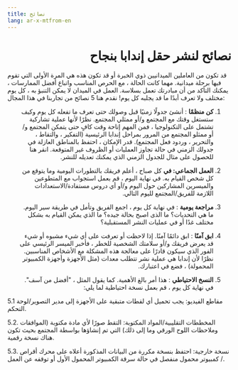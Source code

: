 ```yaml
---
title: نصائح
lang: ar-x-mtfrom-en
---
```

<h1 style=";text-align:right;direction:rtl"> نصائح لنشر حقل إندابا بنجاح </h1> 

<Leader> 

 قد تكون من العاملين الميدانيين ذوي الخبرة أو قد تكون هذه هي المرة الأولى التي تقوم فيها برحلة ميدانية. مهما كانت الحالة ، مع الحرص المناسب واتباع أفضل الممارسات ، يمكنك التأكد من أن مبادرتك تعمل بسلاسة. العمل في الميدان لا يمكن التنبؤ به ، كل يوم مختلف ولا تعرف أبدًا ما قد يجلبه كل يوم! نقدم هنا 5 نصائح من تجاربنا في هذا المجال:  

</Leader> 

<ol style=";text-align:right;direction:rtl"><li style=";text-align:right;direction:rtl"> <strong>كن منظمًا</strong> : أنشئ جدولًا زمنيًا قبل وصولك حتى تعرف ما تفعله كل يوم وكيف ستستغل وقتك مع المجتمع و/أو ممثلي المجتمع. نظرًا لأنها عملية تشاركية تشتمل على التكنولوجيا ، فمن المهم إتاحة وقت كافٍ حتى يتمكن المجتمع و/أو ممثلو المجتمع من المرور بمراحل إندابا الرئيسية (التفكير ، والتقاط ، والتحرير ، وردود فعل المجتمع). قدر الإمكان ، احتفظ بالمناطق العازلة في جدولك الزمني في حالة تجاوز العمليات أو الظروف غير المتوقعة. انقر هنا للحصول على مثال للجدول الزمني الذي يمكنك تعديله للنشر. </li></ol> 

<ol start="2" style=";text-align:right;direction:rtl"><li style=";text-align:right;direction:rtl"> <strong>العمل الجماعي: في</strong> كل صباح ، أعلم فريقك بالتطورات اليومية وما يتوقع من كل شخص القيام به. في نهاية اليوم ، قم بعمل استجواب مع المتطوعين والميسرين المشاركين حول اليوم و/أو أي دروس مستفادة/الاستعدادات اللازمة للفريق/المجتمع لليوم التالي. </li></ol> 

<ol start="3" style=";text-align:right;direction:rtl"><li style=";text-align:right;direction:rtl"> <strong>مراجعة يومية</strong> : في نهاية كل يوم ، اجمع الفريق وتأمل في طريقة سير اليوم. ما هي التحديات؟ ما الذى اصبح بحالة جيده؟ ما الذي يمكن القيام به بشكل مختلف غدًا أو في عمليات النشر المستقبلية؟ </li></ol> 

<ol start="4" style=";text-align:right;direction:rtl"><li style=";text-align:right;direction:rtl"> <strong>ابق آمنًا</strong> : ابق دائمًا آمنًا. إذا لاحظت أو تعرفت على أي شيء مشبوه أو شيء قد يعرض فريقك و/أو سلامتك الشخصية للخطر ، فأخبر الميسر الرئيسي على الفور الذي سيكون قادرًا على معالجة هذه المشكلة مع الأشخاص المناسبين. نظرًا لأن إندابا هي عملية نشر تتطلب معدات (مثل الأجهزة وأجهزة الكمبيوتر المحمولة) ، فضع في اعتبارك. </li></ol> 

<ol start="5" style=";text-align:right;direction:rtl"><li style=";text-align:right;direction:rtl"> <strong>النسخ الاحتياطي</strong> : هذا أمر بالغ الأهمية. كما يقول المثل ، &quot;أفضل من آسف&quot;. في نهاية كل يوم ، قم بعمل نسخة احتياطية لما يلي: </li></ol> 

 5.1 مقاطع الفيديو: يجب تحميل أي لقطات متبقية على الأجهزة إلى مدير التصوير/لوحة التحكم.  

 5.2. المخططات التقليبية/المواد المكتوبة: التقط صورًا لأي مادة مكتوبة (الموافقات وملاحظات اللوح الورقي وما إلى ذلك) التي تم إنشاؤها بواسطة المجتمع بحيث تكون هناك نسخة رقمية.  

 5.3. نسخة خارجية: احتفظ بنسخة مكررة من البيانات المذكورة أعلاه على محرك أقراص / كمبيوتر محمول منفصل في حالة سرقة الكمبيوتر المحمول الأول أو توقفه عن العمل.  
